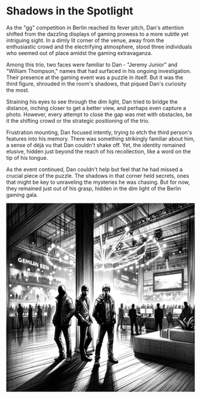 # Shadows in the Spotlight

As the "gg" competition in Berlin reached its fever pitch, Dan's attention shifted from the dazzling displays of gaming prowess to a more subtle yet intriguing sight. In a dimly lit corner of the venue, away from the enthusiastic crowd and the electrifying atmosphere, stood three individuals who seemed out of place amidst the gaming extravaganza.

Among this trio, two faces were familiar to Dan - "Jeremy Junior" and "William Thompson," names that had surfaced in his ongoing investigation. Their presence at the gaming event was a puzzle in itself. But it was the third figure, shrouded in the room's shadows, that piqued Dan's curiosity the most.

Straining his eyes to see through the dim light, Dan tried to bridge the distance, inching closer to get a better view, and perhaps even capture a photo. However, every attempt to close the gap was met with obstacles, be it the shifting crowd or the strategic positioning of the trio.

Frustration mounting, Dan focused intently, trying to etch the third person's features into his memory. There was something strikingly familiar about him, a sense of déjà vu that Dan couldn't shake off. Yet, the identity remained elusive, hidden just beyond the reach of his recollection, like a word on the tip of his tongue.

As the event continued, Dan couldn't help but feel that he had missed a crucial piece of the puzzle. The shadows in that corner held secrets, ones that might be key to unraveling the mysteries he was chasing. But for now, they remained just out of his grasp, hidden in the dim light of the Berlin gaming gala.

![The trio in shadows](./images/19.shadows.png "The trio in shadows")
